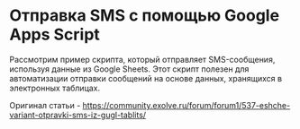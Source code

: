 # Отправка SMS с помощью Google Apps Script
Рассмотрим пример скрипта, который отправляет SMS-сообщения, используя данные из Google Sheets. Этот скрипт полезен для автоматизации отправки сообщений на основе данных, хранящихся в электронных таблицах.

Оригинал статьи - https://community.exolve.ru/forum/forum1/537-eshche-variant-otpravki-sms-iz-gugl-tablits/
